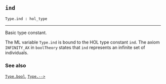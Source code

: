 ## `ind`

``` hol4
Type.ind : hol_type
```

------------------------------------------------------------------------

Basic type constant.

The ML variable `Type.ind` is bound to the HOL type constant `ind`. The
axiom `INFINITY_AX` in `boolTheory` states that `ind` represents an
infinite set of individuals.

### See also

[`Type.bool`](#Type.bool), [`Type.-->`](#Type..B1KQ4)

